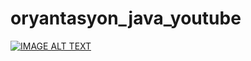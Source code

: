 # oryantasyon_java_youtube


[![IMAGE ALT TEXT](https://i.ytimg.com/vi/WYub6naCmjs/hqdefault.jpg)](https://www.youtube.com/watch?v=WYub6naCmjs&t=5s "JAVA DİLİ SORU ÇÖZÜMLERİ")
